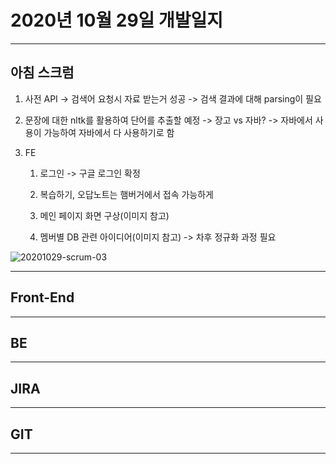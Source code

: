 # 2020년 10월 29일 개발일지

--------

## 아침 스크럼

1. 사전 API -> 검색어 요청시 자료 받는거 성공 -> 검색 결과에 대해 parsing이 필요

2. 문장에 대한 nltk를 활용하여 단어를 추출할 예정 -> 장고 vs 자바? -> 자바에서 사용이 가능하여 자바에서 다 사용하기로 함

3. FE

   1. 로그인 -> 구글 로그인 확정

   2. 복습하기, 오답노트는 햄버거에서 접속 가능하게

   3. 메인 페이지 화면 구상(이미지 참고)

      

   4. 멤버별 DB 관련 아이디어(이미지 참고) -> 차후 정규화 과정 필요

![20201029-scrum-03](\img\20201029-scrum-03.png)





-------

## Front-End 





------

## BE



-------

## JIRA



-------

## GIT



------

